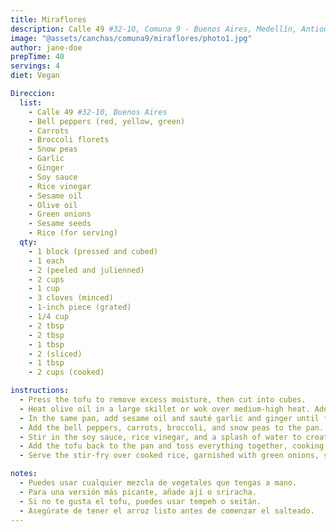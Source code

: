 ```yaml
---
title: Miraflores
description: Calle 49 #32-10, Comuna 9 - Buenos Aires, Medellín, Antioquia
image: "@assets/canchas/comuna9/miraflores/photo1.jpg"
author: jane-doe
prepTime: 40
servings: 4
diet: Vegan

Direccion:
  list:
    - Calle 49 #32-10, Buenos Aires
    - Bell peppers (red, yellow, green)
    - Carrots
    - Broccoli florets
    - Snow peas
    - Garlic
    - Ginger
    - Soy sauce
    - Rice vinegar
    - Sesame oil
    - Olive oil
    - Green onions
    - Sesame seeds
    - Rice (for serving)
  qty:
    - 1 block (pressed and cubed)
    - 1 each
    - 2 (peeled and julienned)
    - 2 cups
    - 1 cup
    - 3 cloves (minced)
    - 1-inch piece (grated)
    - 1/4 cup
    - 2 tbsp
    - 2 tbsp
    - 1 tbsp
    - 2 (sliced)
    - 1 tbsp
    - 2 cups (cooked)

instructions:
  - Press the tofu to remove excess moisture, then cut into cubes.
  - Heat olive oil in a large skillet or wok over medium-high heat. Add the tofu and cook until golden and crispy, about 5-7 minutes. Set aside.
  - In the same pan, add sesame oil and sauté garlic and ginger until fragrant.
  - Add the bell peppers, carrots, broccoli, and snow peas to the pan. Stir-fry for 4-5 minutes, until the vegetables are tender-crisp.
  - Stir in the soy sauce, rice vinegar, and a splash of water to create a light sauce.
  - Add the tofu back to the pan and toss everything together, cooking for another 2-3 minutes.
  - Serve the stir-fry over cooked rice, garnished with green onions, sesame seeds, and a drizzle of additional soy sauce if desired.

notes:
  - Puedes usar cualquier mezcla de vegetales que tengas a mano.
  - Para una versión más picante, añade ají o sriracha.
  - Si no te gusta el tofu, puedes usar tempeh o seitán.
  - Asegúrate de tener el arroz listo antes de comenzar el salteado.
---
```

